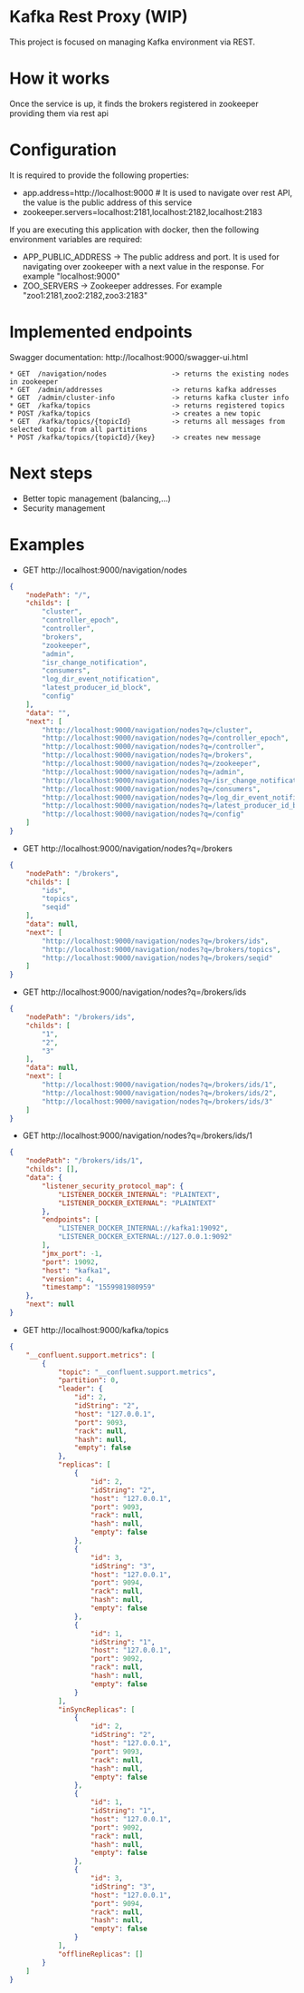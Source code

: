 # Kafka Rest Proxy (WIP)

This project is focused on managing Kafka environment via REST.

# How it works

Once the service is up, it finds the brokers registered in zookeeper providing them via rest api

# Configuration

It is required to provide the following properties:

* app.address=http://localhost:9000 # It is used to navigate over rest API, the value is the public address of this service
* zookeeper.servers=localhost:2181,localhost:2182,localhost:2183

If you are executing this application with docker, then the following environment variables are required:

* APP_PUBLIC_ADDRESS -> The public address and port. It is used for navigating over zookeeper with a next value in the response. For example "localhost:9000"
* ZOO_SERVERS -> Zookeeper addresses. For example "zoo1:2181,zoo2:2182,zoo3:2183"

# Implemented endpoints

Swagger documentation: http://localhost:9000/swagger-ui.html

```
* GET  /navigation/nodes 	 			-> returns the existing nodes in zookeeper
* GET  /admin/addresses 				-> returns kafka addresses
* GET  /admin/cluster-info 	 			-> returns kafka cluster info
* GET  /kafka/topics					-> returns registered topics
* POST /kafka/topics					-> creates a new topic
* GET  /kafka/topics/{topicId}			-> returns all messages from selected topic from all partitions
* POST /kafka/topics/{topicId}/{key}	-> creates new message
```

# Next steps

* Better topic management (balancing,...)
* Security management

# Examples

* GET http://localhost:9000/navigation/nodes

```json
{
    "nodePath": "/",
    "childs": [
        "cluster",
        "controller_epoch",
        "controller",
        "brokers",
        "zookeeper",
        "admin",
        "isr_change_notification",
        "consumers",
        "log_dir_event_notification",
        "latest_producer_id_block",
        "config"
    ],
    "data": "",
    "next": [
        "http://localhost:9000/navigation/nodes?q=/cluster",
        "http://localhost:9000/navigation/nodes?q=/controller_epoch",
        "http://localhost:9000/navigation/nodes?q=/controller",
        "http://localhost:9000/navigation/nodes?q=/brokers",
        "http://localhost:9000/navigation/nodes?q=/zookeeper",
        "http://localhost:9000/navigation/nodes?q=/admin",
        "http://localhost:9000/navigation/nodes?q=/isr_change_notification",
        "http://localhost:9000/navigation/nodes?q=/consumers",
        "http://localhost:9000/navigation/nodes?q=/log_dir_event_notification",
        "http://localhost:9000/navigation/nodes?q=/latest_producer_id_block",
        "http://localhost:9000/navigation/nodes?q=/config"
    ]
}
```

* GET http://localhost:9000/navigation/nodes?q=/brokers
```json
{
    "nodePath": "/brokers",
    "childs": [
        "ids",
        "topics",
        "seqid"
    ],
    "data": null,
    "next": [
        "http://localhost:9000/navigation/nodes?q=/brokers/ids",
        "http://localhost:9000/navigation/nodes?q=/brokers/topics",
        "http://localhost:9000/navigation/nodes?q=/brokers/seqid"
    ]
}
```

* GET http://localhost:9000/navigation/nodes?q=/brokers/ids
```json
{
    "nodePath": "/brokers/ids",
    "childs": [
        "1",
        "2",
        "3"
    ],
    "data": null,
    "next": [
        "http://localhost:9000/navigation/nodes?q=/brokers/ids/1",
        "http://localhost:9000/navigation/nodes?q=/brokers/ids/2",
        "http://localhost:9000/navigation/nodes?q=/brokers/ids/3"
    ]
}
```

* GET http://localhost:9000/navigation/nodes?q=/brokers/ids/1
```json
{
    "nodePath": "/brokers/ids/1",
    "childs": [],
    "data": {
        "listener_security_protocol_map": {
            "LISTENER_DOCKER_INTERNAL": "PLAINTEXT",
            "LISTENER_DOCKER_EXTERNAL": "PLAINTEXT"
        },
        "endpoints": [
            "LISTENER_DOCKER_INTERNAL://kafka1:19092",
            "LISTENER_DOCKER_EXTERNAL://127.0.0.1:9092"
        ],
        "jmx_port": -1,
        "port": 19092,
        "host": "kafka1",
        "version": 4,
        "timestamp": "1559981980959"
    },
    "next": null
}
```

* GET http://localhost:9000/kafka/topics
```json
{
    "__confluent.support.metrics": [
        {
            "topic": "__confluent.support.metrics",
            "partition": 0,
            "leader": {
                "id": 2,
                "idString": "2",
                "host": "127.0.0.1",
                "port": 9093,
                "rack": null,
                "hash": null,
                "empty": false
            },
            "replicas": [
                {
                    "id": 2,
                    "idString": "2",
                    "host": "127.0.0.1",
                    "port": 9093,
                    "rack": null,
                    "hash": null,
                    "empty": false
                },
                {
                    "id": 3,
                    "idString": "3",
                    "host": "127.0.0.1",
                    "port": 9094,
                    "rack": null,
                    "hash": null,
                    "empty": false
                },
                {
                    "id": 1,
                    "idString": "1",
                    "host": "127.0.0.1",
                    "port": 9092,
                    "rack": null,
                    "hash": null,
                    "empty": false
                }
            ],
            "inSyncReplicas": [
                {
                    "id": 2,
                    "idString": "2",
                    "host": "127.0.0.1",
                    "port": 9093,
                    "rack": null,
                    "hash": null,
                    "empty": false
                },
                {
                    "id": 1,
                    "idString": "1",
                    "host": "127.0.0.1",
                    "port": 9092,
                    "rack": null,
                    "hash": null,
                    "empty": false
                },
                {
                    "id": 3,
                    "idString": "3",
                    "host": "127.0.0.1",
                    "port": 9094,
                    "rack": null,
                    "hash": null,
                    "empty": false
                }
            ],
            "offlineReplicas": []
        }
    ]
}
```

